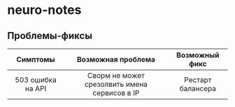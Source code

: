 # neuro-notes

## Проблемы-фиксы

| Симптомы | Возможная проблема | Возможный фикс |
| :---: | :---: | :---: |
| 503 ошибка на API | Сворм не может срезолвить имена сервисов в IP | Рестарт балансера | 
